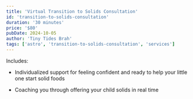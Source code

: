 ```yaml
---
title: 'Virtual Transition to Solids Consultation'
id: 'transition-to-solids-consultation'
duration: '30 minutes'
price: '$80'
pubDate: 2024-10-05
author: 'Tiny Tides Brah'
tags: ['astro', 'transition-to-solids-consultation', 'services']
---
```


Includes:

<ul class="ml-2">
    <li class="flex gap-x-2 items-center"> 
        <div class="min-w-[8px] w-2 h-2 bg-[#282082] rounded-full mt-1"></div> 
        <p>Individualized support for feeling confident and ready to help your little one start solid foods</p>
        </li>
    <li class="flex gap-x-2 items-center"> 
        <div class="min-w-[8px] w-2 h-2 bg-[#282082] rounded-full mt-1"></div>
        <p>Coaching you through offering your child solids in real time</p>
    </li>
</ul>
